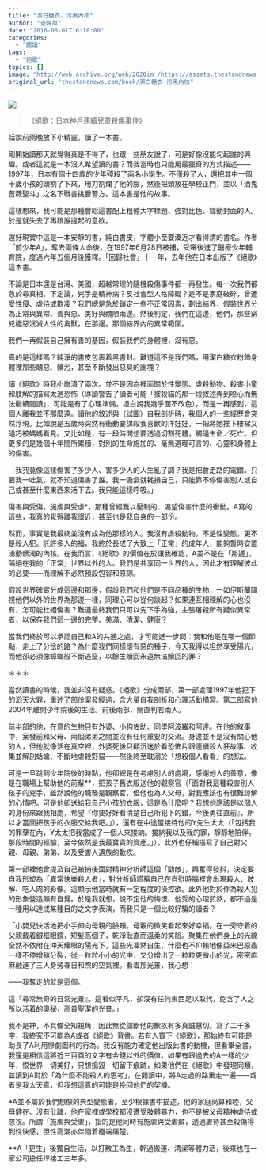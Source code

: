 ```yaml
---
title: "潔白糖衣，污黑內核"
author: "查映嵐"
date: "2016-08-01T16:18:00"
categories:
  - "閱讀"
tags:
  - "絕歌"
topics: []
image: "http://web.archive.org/web/2020im_/https://assets.thestandnews.com/media/photos/sh_Hkc39.PNG"
original_url: "thestandnews.com/book/潔白糖衣-污黑內核"
---
```

![](http://web.archive.org/web/2020im_/https://assets.thestandnews.com/media/photos/sh_Hkc39.PNG)

> 《絕歌：日本神戶連續兒童殺傷事件》

話說前兩晚放下小精靈，讀了一本書。

剛開始讀那天就覺得真是不得了，也跟一些朋友說了，可是好像沒能勾起誰的興趣。或者這就是一本沒人希望讀的書？而我當時也只能用最獵奇的方式描述——1997年，日本有個十四歲的少年殘殺了兩名小學生。不僅殺了人，還把其中一個十歲小孩的頭割了下來，用刀割爛了他的臉，然後把頭放在學校正門，並以「酒鬼薔薇聖斗」之名下戰書挑釁警方。這本書是他的故事。

這樣想來，我可能是那種會給這書配上粗體大字標題、強對比色、聳動封面的人。於是就失去了再跟誰提起的意欲。

還好現實中這是一本安靜的書，純白書皮，字體小至要湊近才看得清的書名。作者「前少年A」，奪去兩條人命後，在1997年6月28日被捕，受審後進了醫療少年輔育院，度過六年五個月後獲釋。「回歸社會」十一年，去年他在日本出版了《絕歌》這本書。

不論是日本還是台灣、美國，超越常理的隨機殺傷事件都一再發生。每一次我們都急於尋真相、下定論，兇手是精神病？反社會型人格障礙？是不是家庭破碎，曾遭受性侵、虐待或欺凌？我們總是急於鎖定一些不正常因素，劃出結界，假裝世界分為正常與異常、善與惡、美好與醜陋兩邊。然後判定，我們在這邊，他們，那些窮兇極惡泯滅人性的禽獸，在那邊。那個結界內的異常範圍。

我們一再假裝自己擁有善的基因，假裝我們的身體裡，沒有惡。

真的是這樣嗎？純淨的書皮包裹着黑書封。難道這不是我們嗎，用潔白糖衣粉飾身體裡那些醜惡、髒污，甚至不斷發出惡臭的團塊？

讀《絕歌》時我小崩潰了兩次。並不是因為裡面關於性變態、虐殺動物、殺害小童和肢解的描寫太過恐怖（導讀警告了讀者可能「被殺貓的那一段敘述弄到噁心而無法繼續閱讀」，可能是有了心理準備，坦白說我幾乎面不改色），而是一再感到，這個人離我並不那麼遠。讀他的敘述與（試圖）自我剖析時，我個人的一些經歷會突然浮現。比如說是五歲時突然有衝動要謀殺我喜歡的洋娃娃，一把將她推下樓梯又碰巧被媽媽看見。又比如是，有一段時間想要透過切割死體，觸碰生命／死亡。但更多的是幾個十年間所累積，對別的生命施加的、毫無道理可言的、心靈和身體上的傷害。

「我究竟像這樣傷害了多少人、害多少人的人生亂了調？我是把會走路的電鑽。只要我一吐氣，就不知道傷害了誰。我一吸氣就耗損自己，只能靠不停傷害別人或自己或甚至什麼東西來活下去。我只能這樣呼吸。」

傷害與受傷，施虐與受虐\*，那種曾經難以壓制的、渴望傷害什麼的衝動。A寫的這些，我真的覺得離我很近，甚至也是我自身的一部份。

然而，事實是我最終並沒有成為他那樣的人。我沒有虐殺動物，不是性變態，更不是殺人犯。託許多人的福，我終於長成了大致上「正常」的成年人，能夠暫時安置湧動髒濁的內核。在我而言，《絕歌》的價值在於讓我確認，A並不是在「那邊」，隔絕在我的「正常」世界以外的人。我們是共享同一世界的人，因此才有理解彼此的必要——而理解不必然預設包容和原諒。

假設世界確實分成這邊和那邊，假設我們和他們是不同品種的生物，一如伊斯蘭國視他們以外的世界為那邊一樣，同理心可以從何談起？如果連互相理解的心也沒有，怎可能杜絕傷害？難道最終我們只可以先下手為強，主張屠殺所有疑似異常者，以保存我們這一邊的完整、美滿、清潔、健康？

當我們終於可以承認自己和A的共通之處，才可能進一步問：我和他是在哪一個節點，走上了分岔的路？為什麼我們同樣懷有惡的種子，今天我得以坦然享受陽光，而他卻必須像蟑螂般不斷逃竄，以餘生贖回永遠無法贖回的罪？

＊＊＊

當然讀書的時候，我並非沒有疑惑。《絕歌》分成兩部，第一部處理1997年他犯下的滔天大罪，重述了部份案發經過，含大量自我剖析和心理活動描寫。第二部寫他2004年離開少年院後的生活。前後兩部，簡直判若兩人。

前半部的他，在意的生物只有外婆、小狗佐助、同學阿波羅和阿達。在他的敘事中，案發前和父母、兩個弟弟之間並沒有任何重要的交流。身邊並不是沒有關心他的人，但他就像活在真空裡，外婆死後只顧沉迷於看恐怖片跟連續殺人狂故事、收集並解剖蛞蝓、不斷地虐殺野貓——然後終至耽溺於「想殺個人看看」的想法。

可是一旦跳到少年院後的時點，他卻總是在考慮別人的處境，感謝他人的善意，像是在職場上幫助他的前輩\*\*，把孩子舊衣服送他的觀察官（「面對我這種殺害別人孩子的兇手，雖然說他的職務是觀察官，但他也為人父母，對我應該也有很難諒解的心情吧。可是他卻送給我自己小孩的衣服，這是為什麼呢？我想他應該是以個人的身份來跟我相處，希望『你要好好看清楚自己所犯下的錯，今後勇往直前』，所以才當面把孩子的衣服交給我吧。」），還有在中途屋接待他的Y先生太太（「包括我的罪孽在內，Y太太把我當成了一個人來接納。接納我以及我的罪，靜靜地陪伴。那段時間的經驗，至今依然是我最寶貴的資產。」）。此外也仔細描寫了自己對父親、母親、弟弟、以及受害人遺族的歉疚。

第一部裡他曾提及自己被捕後面對精神分析師這個「勁敵」，興奮得發抖，決定要自我形塑為「異常快樂殺人者」，對分析師謊稱自己在自慰時腦裡會出現殺人、肢解、吃人肉的影像。這顯示他當時就有一定程度的操控欲。此外他對於作為殺人犯的形象營造頗有自覺。於是我就想，說不定他的悔恨、他受的心理煎熬，都不過是一種用以達成某種目的之文字表演，而我只是一個比較好騙的讀者？

「小嬰兒快活地把小手伸向母親的臉頰。母親的微笑看起來好幸福。在一旁守着的父親戴着銀框眼鏡，短髮高個子，乾淨耿直而溫柔的笑臉。聚集在他們身上的光線全然不依附在沖天耀眼的陽光下，這些光凜然自生，什麼也不仰賴地像亞米巴原蟲一樣不停增殖分裂，從一粒粒小小的光中，又分增出了一粒粒更微小的光，密密麻麻融進了三人身旁春日和煦的空氣裡。看着那光景，我心想：

——我奪走的就是這個。

這『尋常無奇的日常光景』。這看似平凡，卻沒有任何東西足以取代，飽含了人之所以活着的奧秘，高貴聖潔的光景。」

我不是神，不具備全知視角，因此無從論斷他的歉疚有多真誠懇切。寫了二千多字，我終究不可能為A或者《絕歌》背書。若有人買下《絕歌》，那始終有可能是助長了A利用慘劇圖利的行為。我沒有能力確定他出版此書的動機，但看畢全書，我還是相信這將近三百頁的文字有金錢以外的價值。如果有跟過去的A一樣的少年，恨世界一切美好，只想搗毀一切留下痕跡，如果他們在《絕歌》中發現同類，並讀到A對於「為什麼不能殺人的思考」，在閱讀中，將A走過的路重走一遍——或者是我太天真，但我想這真的可能是挽回他們的契機。

\*A並不屬於我們想像的典型變態者。至少根據書中描述，他的家庭尚算和睦，父母健在、沒有仳離，他在家裡或學校都沒遭受肢體暴力，也不是被父母精神虐待或忽視。所謂「施虐與受虐」，指的是他同時有施虐與受虐癖，透過虐待甚至殺傷得到性快感，但性高潮亦伴隨着極端痛楚。

\*\*A「更生」後獨自生活，以打散工為生，幹過搬運、清潔等體力活，後來也在一家公司擔任焊接工三年多。